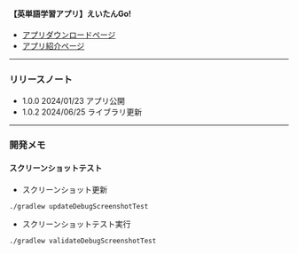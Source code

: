 #### 【英単語学習アプリ】えいたんGo!

- [アプリダウンロードページ](https://play.google.com/store/apps/details?id=jp.developer.bbee.englishmemory)
- [アプリ紹介ページ](https://developerbbee.github.io/english_landing_page/)

---

### リリースノート
- 1.0.0 2024/01/23 アプリ公開
- 1.0.2 2024/06/25 ライブラリ更新

---

### 開発メモ

#### スクリーンショットテスト
- スクリーンショット更新
```shell
./gradlew updateDebugScreenshotTest
```
- スクリーンショットテスト実行
```shell
./gradlew validateDebugScreenshotTest
```